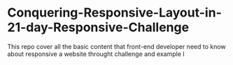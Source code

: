 # Conquering-Responsive-Layout-in-21-day-Responsive-Challenge
This repo cover all the basic content that front-end developer need to know about responsive a website throught challenge and example  l
